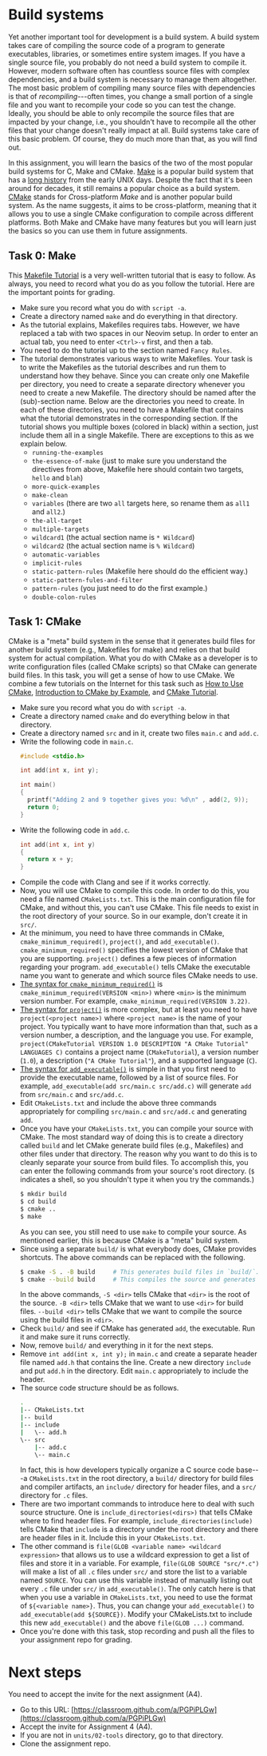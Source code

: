 # Build systems

Yet another important tool for development is a build system. A build system takes care of compiling
the source code of a program to generate executables, libraries, or sometimes entire system images.
If you have a single source file, you probably do not need a build system to compile it. However,
modern software often has countless source files with complex dependencies, and a build system is
necessary to manage them altogether. The most basic problem of compiling many source files with
dependencies is that of *recompiling*---often times, you change a small portion of a single file and
you want to recompile your code so you can test the change. Ideally, you should be able to only
recompile the source files that are impacted by your change, i.e., you shouldn't have to recompile
all the other files that your change doesn't really impact at all. Build systems take care of this
basic problem. Of course, they do much more than that, as you will find out.

In this assignment, you will learn the basics of the two of the most popular build systems for C,
Make and CMake. [Make](https://www.gnu.org/software/make/) is a popular build system that has a
[long history](https://en.wikipedia.org/wiki/Make_(software)) from the early UNIX days. Despite the
fact that it's been around for decades, it still remains a popular choice as a build system.
[CMake](https://cmake.org/) stands for *C*ross-platform *Make* and is another popular build system.
As the name suggests, it aims to be cross-platform, meaning that it allows you to use a single CMake
configuration to compile across different platforms. Both Make and CMake have many features but you
will learn just the basics so you can use them in future assignments.

## Task 0: Make

This [Makefile Tutorial](https://makefiletutorial.com/) is a very well-written tutorial that is easy
to follow. As always, you need to record what you do as you follow the tutorial. Here are the
important points for grading.

* Make sure you record what you do with `script -a`.
* Create a directory named `make` and do everything in that directory.
* As the tutorial explains, Makefiles requires tabs. However, we have replaced a tab with two spaces
  in our Neovim setup. In order to enter an actual tab, you need to enter `<Ctrl>-v` first, and then
  a tab.
* You need to do the tutorial up to the section named `Fancy Rules`.
* The tutorial demonstrates various ways to write Makefiles. Your task is to write the Makefiles as
  the tutorial describes and run them to understand how they behave. Since you can create only one
  Makefile per directory, you need to create a separate directory whenever you need to create a new
  Makefile. The directory should be named after the (sub)-section name. Below are the directories
  you need to create. In each of these directories, you need to have a Makefile that contains what
  the tutorial demonstrates in the corresponding section. If the tutorial shows you multiple boxes
  (colored in black) within a section, just include them all in a single Makefile. There are
  exceptions to this as we explain below.
  * `running-the-examples`
  * `the-essence-of-make` (just to make sure you understand the directives from above, Makefile here
    should contain two targets, `hello` and `blah`)
  * `more-quick-examples`
  * `make-clean`
  * `variables` (there are two `all` targets here, so rename them as `all1` and `all2`.)
  * `the-all-target`
  * `multiple-targets`
  * `wildcard1` (the actual section name is `* Wildcard`)
  * `wildcard2` (the actual section name is `% Wildcard`)
  * `automatic-variables`
  * `implicit-rules`
  * `static-pattern-rules` (Makefile here should do the efficient way.)
  * `static-pattern-fules-and-filter`
  * `pattern-rules` (you just need to do the first example.)
  * `double-colon-rules`

## Task 1: CMake

CMake is a "meta" build system in the sense that it generates build files for another build system
(e.g., Makefiles for make) and relies on that build system for actual compilation. What you do with
CMake as a developer is to write configuration files (called CMake scripts) so that CMake can
generate build files. In this task, you will get a sense of how to use CMake. We combine a few
tutorials on the Internet for this task such as [How to Use
CMake](https://earthly.dev/blog/using-cmake/), [Introduction to CMake by
Example](http://derekmolloy.ie/hello-world-introductions-to-cmake/), and [CMake
Tutorial](https://cmake.org/cmake/help/latest/guide/tutorial/index.html).

* Make sure you record what you do with `script -a`.
* Create a directory named `cmake` and do everything below in that directory.
* Create a directory named `src` and in it, create two files `main.c` and `add.c`.
* Write the following code in `main.c`.
  ```c
  #include <stdio.h>

  int add(int x, int y);

  int main()
  {
    printf("Adding 2 and 9 together gives you: %d\n" , add(2, 9));
    return 0;
  }
  ```
* Write the following code in `add.c`.
  ```c
  int add(int x, int y)
  {
    return x + y;
  }
  ```
* Compile the code with Clang and see if it works correctly.
* Now, you will use CMake to compile this code. In order to do this, you need a file named
  `CMakeLists.txt`. This is the main configuration file for CMake, and without this, you can't use
  CMake. This file needs to exist in the root directory of your source. So in our example, don't
  create it in `src/`.
* At the minimum, you need to have three commands in CMake, `cmake_minimum_required()`, `project()`,
  and `add_executable()`. `cmake_minimum_required()` specifies the lowest version of CMake that you
  are supporting. `project()` defines a few pieces of information regarding your program.
  `add_executable()` tells CMake the executable name you want to generate and which source files
  CMake needs to use.
* [The syntax for
  `cmake_minimum_required()`](https://cmake.org/cmake/help/latest/command/cmake_minimum_required.html#command:cmake_minimum_required)
  is `cmake_minimum_required(VERSION <min>)` where `<min>` is the minimum version number. For
  example, `cmake_minimum_required(VERSION 3.22)`.
* [The syntax for
  `project()`](https://cmake.org/cmake/help/latest/command/project.html#command:project) is more
  complex, but at least you need to have `project(<project name>)` where `<project name>` is the
  name of your project. You typically want to have more information than that, such as a version
  number, a description, and the language you use. For example, `project(CMakeTutorial VERSION 1.0
  DESCRIPTION "A CMake Tutorial" LANGUAGES C)` contains a project name (`CMakeTutorial`), a version
  number (`1.0`), a description (`"A CMake Tutorial"`), and a supported language (`C`).
* [The syntax for
  `add_executable()`](https://cmake.org/cmake/help/latest/command/add_executable.html#command:add_executable)
  is simple in that you first need to provide the executable name, followed by a list of source
  files. For example, `add_executable(add src/main.c src/add.c)` will generate `add` from
  `src/main.c` and `src/add.c`.
* Edit `CMakeLists.txt` and include the above three commands appropriately for compiling
  `src/main.c` and `src/add.c` and generating `add`.
* Once you have your `CMakeLists.txt`, you can compile your source with CMake. The most standard way
  of doing this is to create a directory called `build` and let CMake generate build files (e.g.,
  Makefiles) and other files under that directory. The reason why you want to do this is to cleanly
  separate your source from build files. To accomplish this, you can enter the following commands
  from your source's root directory. (`$` indicates a shell, so you shouldn't type it when you try
  the commands.)
  ```bash
  $ mkdir build
  $ cd build
  $ cmake ..
  $ make
  ```
  As you can see, you still need to use `make` to compile your source. As mentioned earlier, this is
  because CMake is a "meta" build system.
* Since using a separate `build/` is what everybody does, CMake provides shortcuts. The above
  commands can be replaced with the following.
  ```bash
  $ cmake -S . -B build     # This generates build files in `build/`.
  $ cmake --build build     # This compiles the source and generates an executable.
  ```
  In the above commands, `-S <dir>` tells CMake that `<dir>` is the root of the source. `-B <dir>`
  tells CMake that we want to use `<dir>` for build files. `--build <dir>` tells CMake that we want
  to compile the source using the build files in `<dir>`. 
* Check `build/` and see if CMake has generated `add`, the executable. Run it and make sure it runs
  correctly.
* Now, remove `build/` and everything in it for the next steps.
* Remove `int add(int x, int y);` in `main.c` and create a separate header file named `add.h`
  that contains the line. Create a new directory `include` and put `add.h` in the directory. Edit
  `main.c` appropriately to include the header.
* The source code structure should be as follows.
  ```bash
  .
  |-- CMakeLists.txt
  |-- build
  |-- include
  |   \-- add.h
  \-- src
      |-- add.c
      \-- main.c
  ```
  In fact, this is how developers typically organize a C source code base---a `CMakeLists.txt` in
  the root directory, a `build/` directory for build files and compiler artifacts, an `include/`
  directory for header files, and a `src/` directory for `.c` files.
* There are two important commands to introduce here to deal with such source structure. One is
  `include_directories(<dirs>)` that tells CMake where to find header files. For example,
  `include_directories(include)` tells CMake that `include` is a directory under the root directory
  and there are header files in it. Include this in your `CMakeLists.txt`.
* The other command is `file(GLOB <variable name> <wildcard expression>` that allows us to use a
  wildcard expression to get a list of files and store it in a variable. For example, `file(GLOB
  SOURCE "src/*.c")` will make a list of all `.c` files under `src/` and store the list to a
  variable named `SOURCE`. You can use this variable instead of manually listing out every `.c` file
  under `src/` in `add_executable()`. The only catch here is that when you use a variable in
  `CMakeLists.txt`, you need to use the format of `${<variable name>}`. Thus, you can change your
  `add_executable()` to `add_executable(add ${SOURCE})`. Modify your CMakeLists.txt to include this
  new `add_executable()` and the above `file(GLOB ...)` command.
* Once you're done with this task, stop recording and push all the files to your assignment repo for
  grading.

# Next steps

You need to accept the invite for the next assignment (A4).

* Go to this URL: [https://classroom.github.com/a/PGPiPLGw](https://classroom.github.com/a/PGPiPLGw)
* Accept the invite for Assignment 4 (A4).
* If you are not in `units/02-tools` directory, go to that directory.
* Clone the assignment repo.
